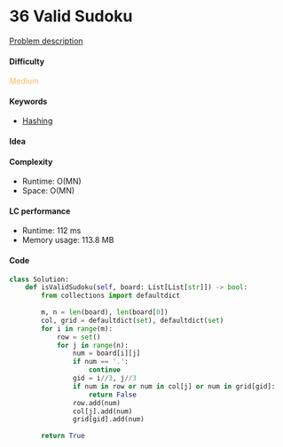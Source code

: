 36 Valid Sudoku
=======================
[Problem description](https://leetcode.com/problems/valid-sudoku/)

#### Difficulty
<span style="color:#FABC60">Medium</span>

#### Keywords
- [Hashing](../categories/hashing.md)
  
#### Idea


#### Complexity
- Runtime: O(MN)
- Space: O(MN)
  
#### LC performance
- Runtime: 112 ms
- Memory usage: 113.8 MB

#### Code
```python
class Solution:
    def isValidSudoku(self, board: List[List[str]]) -> bool:
        from collections import defaultdict 
        
        m, n = len(board), len(board[0])
        col, grid = defaultdict(set), defaultdict(set)
        for i in range(m):
            row = set()
            for j in range(n):
                num = board[i][j]
                if num == '.':
                    continue
                gid = i//3, j//3
                if num in row or num in col[j] or num in grid[gid]:
                    return False
                row.add(num)
                col[j].add(num)
                grid[gid].add(num)
                
        return True
```